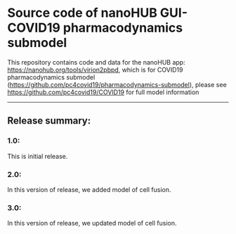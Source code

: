 # Source code of nanoHUB GUI-COVID19 pharmacodynamics submodel 
This repository contains code and data for the nanoHUB app: https://nanohub.org/tools/virion2pbpd, which is for COVID19 pharmacodynamics submodel (https://github.com/pc4covid19/pharmacodynamics-submodel), please see https://github.com/pc4covid19/COVID19 for full model information

* * * 

## Release summary:
### 1.0:
This is initial release. 

### 2.0:
In this version of release, we added model of cell fusion. 

### 3.0:
In this version of release, we updated model of cell fusion. 
